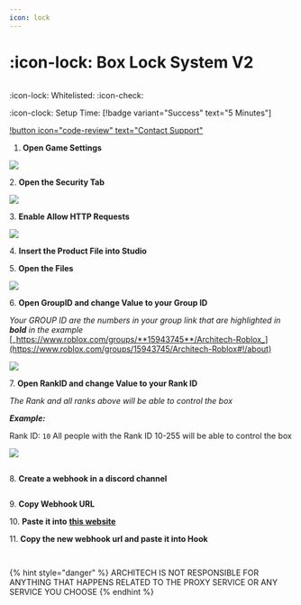 ```yaml
---
icon: lock
---
```


# :icon-lock: Box Lock System V2

<figure><img src="https://files.gitbook.com/v0/b/gitbook-x-prod.appspot.com/o/spaces%2Fudgwvw8daCrADYEGvCEn%2Fuploads%2FaXH7nPoeGOBAaPDRsJpp%2FBox.png?alt=media&token=c5f79812-1128-4a41-b4d4-7d270c938978" alt=""><figcaption></figcaption></figure>

:icon-lock: Whitelisted: :icon-check:

:icon-clock: Setup Time: [!badge variant="Success" text="5 Minutes"]

[!button icon="code-review" text="Contact Support"](https://discord.gg/architech)

1. **Open Game Settings**

![](<https://files.gitbook.com/v0/b/gitbook-x-prod.appspot.com/o/spaces%2Fudgwvw8daCrADYEGvCEn%2Fuploads%2F8U67XbRjqf7y6BjDgDkc%2FScreenshot%202022-12-16%20at%205.40.26%20PM.png?alt=media&token=49571fcc-20b0-4efd-96d1-e2b131707fbf>)

2\. **Open the Security Tab**

![](<https://files.gitbook.com/v0/b/gitbook-x-prod.appspot.com/o/spaces%2Fudgwvw8daCrADYEGvCEn%2Fuploads%2FiGhOvQo1KUxanK4hJDak%2FScreenshot%202022-12-16%20at%205.41.25%20PM.png?alt=media&token=74694179-10d6-4227-a17e-470b4669fcb2>)

3\. **Enable Allow HTTP Requests**

![](<https://files.gitbook.com/v0/b/gitbook-x-prod.appspot.com/o/spaces%2Fudgwvw8daCrADYEGvCEn%2Fuploads%2F3Z69W1viNETCHtC0cDbD%2FScreenshot%202022-12-16%20at%205.42.53%20PM.png?alt=media&token=fec859bb-7265-4066-9ab8-4edc932f430d>)

4\. **Insert the Product File into Studio**

5\. **Open the Files**

![](<https://files.gitbook.com/v0/b/gitbook-x-prod.appspot.com/o/spaces%2Fudgwvw8daCrADYEGvCEn%2Fuploads%2F6CrwixY0oi7CGgGdolp1%2FScreenshot%202022-12-16%20at%205.49.29%20PM.png?alt=media&token=7698745f-8e3a-4a41-8aaf-05aaf1730f81>)

6\. **Open GroupID and change Value to your Group ID**

_Your GROUP ID are the numbers in your group link that are highlighted in **bold** in the example_ [_https://www.roblox.com/groups/**15943745**/Architech-Roblox_](https://www.roblox.com/groups/15943745/Architech-Roblox#!/about)

![](<https://files.gitbook.com/v0/b/gitbook-x-prod.appspot.com/o/spaces%2Fudgwvw8daCrADYEGvCEn%2Fuploads%2Fzr4LjVdAaOF1anRUlr5E%2FScreenshot%202022-12-16%20at%205.53.35%20PM.png?alt=media&token=8f4100de-bb3b-4d88-9e34-bb27a5e24b42>)

7\. **Open RankID and change Value to your Rank ID**

&#x20;_The Rank and all ranks above will be able to control the box_

_**Example:**_

Rank ID: `10` All people with the Rank ID 10-255 will be able to control the box

![](<https://files.gitbook.com/v0/b/gitbook-x-prod.appspot.com/o/spaces%2Fudgwvw8daCrADYEGvCEn%2Fuploads%2F5X3ozPTJMsLal6fdn0ax%2FScreenshot%202022-12-16%20at%205.53.41%20PM.png?alt=media&token=2dcf21a6-3434-4bdc-ba88-392a5fa28fa6>)

##

8\. **Create a webhook in a discord channel**

<figure><img src="https://i.gyazo.com/ee340f1ab30dbf3f4044ca40a70642d2.gif" alt=""><figcaption></figcaption></figure>

9\. **Copy Webhook URL**

10\. **Paste it into** [**this website** ](https://hooks.hyra.io/)

11\. **Copy the new webhook url and paste it into Hook**

<div align="left">

<figure><img src="https://files.gitbook.com/v0/b/gitbook-x-prod.appspot.com/o/spaces%2Fudgwvw8daCrADYEGvCEn%2Fuploads%2F5X3ozPTJMsLal6fdn0ax%2FScreenshot%202022-12-16%20at%205.53.41%20PM.png?alt=media&token=2dcf21a6-3434-4bdc-ba88-392a5fa28fa6" alt=""><figcaption></figcaption></figure>

</div>

##

{% hint style="danger" %}
ARCHITECH IS NOT RESPONSIBLE FOR ANYTHING THAT HAPPENS RELATED TO THE PROXY SERVICE OR ANY SERVICE YOU CHOOSE
{% endhint %}
